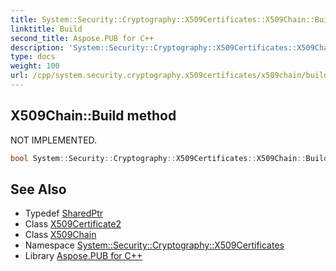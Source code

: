 ```yaml
---
title: System::Security::Cryptography::X509Certificates::X509Chain::Build method
linktitle: Build
second_title: Aspose.PUB for C++
description: 'System::Security::Cryptography::X509Certificates::X509Chain::Build method. NOT IMPLEMENTED in C++.'
type: docs
weight: 100
url: /cpp/system.security.cryptography.x509certificates/x509chain/build/
---
```

## X509Chain::Build method


NOT IMPLEMENTED.

```cpp
bool System::Security::Cryptography::X509Certificates::X509Chain::Build(SharedPtr<X509Certificate2> certificate)
```


## See Also

* Typedef [SharedPtr](../../../system/sharedptr/)
* Class [X509Certificate2](../../x509certificate2/)
* Class [X509Chain](../)
* Namespace [System::Security::Cryptography::X509Certificates](../../)
* Library [Aspose.PUB for C++](../../../)
